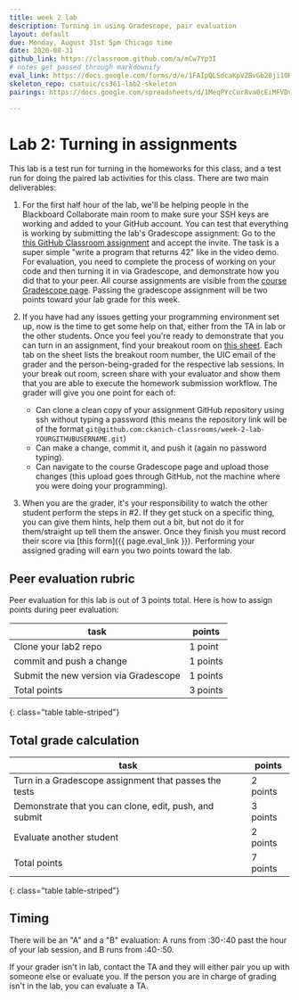 ```yaml
---
title: week 2 lab
description: Turning in using Gradescope, pair evaluation
layout: default
due: Monday, August 31st 5pm Chicago time
date: 2020-08-31
github_link: https://classroom.github.com/a/mCw7Yp3I
# notes get passed through markdownify
eval_link: https://docs.google.com/forms/d/e/1FAIpQLSdcaKpVZBvGb20ji1OR1rB0xQKsA6tHsB0Jwq-i-LKhWJ1N9g/viewform
skeleton_repo: csatuic/cs361-lab2-skeleton
pairings: https://docs.google.com/spreadsheets/d/1MeqPYcCur8va0cEiMFVDv3-XMfOzLsFwMFwmEiqcrvs/

---
```


# Lab 2: Turning in assignments

This lab is a test run for turning in the homeworks for this class, and
a test run for doing the paired lab activities for this class.
There are two main deliverables:

  1. For the first half hour of the lab, we'll be helping people in the Blackboard Collaborate main
     room to make sure your SSH keys
     are working and added to your GitHub account. You can test that everything is working by
     submitting the lab's Gradescope assignment: Go to the [this GitHub Classroom
     assignment]({{page.github_link}}) and accept the invite. The task
     is a super simple "write a program that returns 42" like in the
     video demo. For evaluation, you need to complete the process of
     working on your code and then turning it in via Gradescope, and
     demonstrate how you did that to your peer. All course assignments
     are visible from the [course Gradescope page]({{site.gradescope}}).
     Passing the gradescope assignment will be two points toward your
     lab grade for this week.
  
  2. If you have had any issues getting your programming environment set
     up, now is the time to get some help on that, either from the TA in
     lab or the other students. Once you feel you're ready to
     demonstrate that you can turn in an assignment, find your breakout
     room on [this sheet]({{page.pairings}}). Each tab on the sheet
     lists the breakout room number, the UIC email of the grader and the
     person-being-graded for the respective lab sessions. In your break
     out room, screen share with your evaluator and show them that you
     are able to execute the homework submission workflow. The grader
     will give you one point for each of:
      * Can clone a clean copy of your assignment GitHub repository using
     ssh without typing a password (this means the repository link
     will be of the format
     `git@github.com:ckanich-classrooms/week-2-lab-YOURGITHUBUSERNAME.git`)
     * Can make a change, commit it, and push it (again no password
     typing).
     * Can navigate to the course Gradescope page and upload those
       changes (this upload goes through GitHub, not the machine where
       you were doing your programming).
3. When you are the grader, it's your responsibility to watch the other
   student perform the steps in #2. If they get stuck on a specific
   thing, you can give them hints, help them out a bit, but not do it
   for them/straight up tell them the answer. Once they finish you must
   record their score via [this form]({{ page.eval_link }}). Performing
   your assigned grading will earn you two points toward the lab.


## Peer evaluation rubric

Peer evaluation for this lab is out of 3 points total. Here is how to
assign points during peer evaluation:


|task | points |
|---|---|
| Clone your lab2 repo | 1 point |
| commit and push a change | 1 points |
| Submit the new version via Gradescope | 1 points |
| Total points | 3 points |
{: class="table table-striped"}

## Total grade calculation



|task | points |
|---|---|
|Turn in a Gradescope assignment that passes the tests | 2 points |
| Demonstrate that you can clone, edit, push, and submit |3 points |
| Evaluate another student | 2 points |
| Total points | 7 points |
{: class="table table-striped"}

## Timing 

There will be an "A" and a "B" evaluation: A runs
from :30-:40 past the hour of your lab session, and B runs from :40-:50.

If your grader isn't in lab, contact the TA and they
will either pair you up with someone else or evaluate you. If the person you are in charge of
grading isn't in the lab, you can evaluate a TA.
